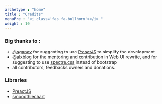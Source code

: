 ```yaml
---
archetype : "home"
title : "Credits"
menuPre : "<i class='fas fa-bullhorn'></i> "
weight : 10
---
```

### Big thanks to :
*  [@aganov](https://github.com/aganov) for suggesting to use [PreactJS](https://preactjs.com/) to simplify the development
*  [@alxblog](https://github.com/alxblog) for the mentoring and contribution in Web UI rewrite,  and for suggesting to use [spectre.css](https://github.com/picturepan2/spectre) instead of bootstrap
*  all contributors, feedbacks owners and donations.

### Libraries
 * [PreactJS](https://preactjs.com/)
 * [smooothiechart](http://smoothiecharts.org/) 